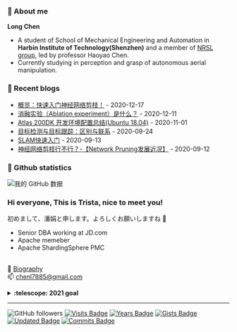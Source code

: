 ### :wave: About me
**Long Chen**

- A student of School of Mechanical Engineering and Automation in **Harbin Institute of Technology(Shenzhen)** and a member of [NRSL group](http://nrs-lab.com), led by professor Haoyao Chen.
- Currently studying in perception and grasp of autonomous aerial manipulation.

### :blue_book: Recent blogs
<!-- blog starts -->

* <a href='https://blog.csdn.net/Cai_deLong/article/details/111148033?spm=1001.2014.3001.5502' target='_blank'>概览：快速入门神经网络剪枝！</a> - 2020-12-17
* <a href='https://blog.csdn.net/Cai_deLong/article/details/110903263?spm=1001.2014.3001.5502' target='_blank'>消融实验（Ablation experiment）是什么？</a> - 2020-12-11
* <a href='https://blog.csdn.net/Cai_deLong/article/details/109427726?spm=1001.2014.3001.5502' target='_blank'>Atlas 200DK 开发环境配置总结(Ubuntu 18.04)</a> - 2020-11-01
* <a href='https://blog.csdn.net/Cai_deLong/article/details/108774996?spm=1001.2014.3001.5502' target='_blank'>目标检测与目标跟踪：区别与联系</a> - 2020-09-24
* <a href='https://blog.csdn.net/Cai_deLong/article/details/108465850?spm=1001.2014.3001.5502' target='_blank'>SLAM快速入门</a> - 2020-09-13
* <a href='https://blog.csdn.net/Cai_deLong?spm=1000.2115.3001.5343&type=blog' target='_blank'>[神经网络剪枝行不行？-【Network Pruning发展近况】](https://blog.csdn.net/Cai_deLong/article/details/108555999)</a> - 2020-09-12
<!-- blog ends -->

### :watermelon: Github statistics
![我的 GitHub 数据](https://github-readme-stats.vercel.app/api?username=MrChannon&show_icons=true&theme=gruvbox)

### Hi everyone, This is Trista, nice to meet you! 

初めまして、潘娟と申します。よろしくお願いしますね 👋

- Senior DBA working at JD.com
- Apache memeber
- Apache ShardingSphere PMC

<br/> 👩 [Biography](https://MrChannon.github.io)
<br/> 📫  chenl7885@gmail.com

<details>
  <summary><b>:telescope: 2021 goal</b></summary>
  I want to be a better me this year.<br> I'm currently working on my master's degree.
</details>

---
![GitHub followers](https://img.shields.io/github/followers/tristaZero?color=brightgreen&style=plastic)
[![Visits Badge](https://badges.pufler.dev/visits/tristaZero/git-badges)](https://badges.pufler.dev)
[![Years Badge](https://badges.pufler.dev/years/tristaZero)](https://badges.pufler.dev)
[![Gists Badge](https://badges.pufler.dev/gists/tristaZero)](https://badges.pufler.dev)
[![Updated Badge](https://badges.pufler.dev/updated/tristaZero/shardingsphere)](https://badges.pufler.dev)
[![Commits Badge](https://badges.pufler.dev/commits/monthly/tristaZero)](https://badges.pufler.dev)
